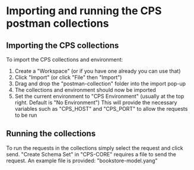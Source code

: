 <!--
  ============LICENSE_START=======================================================
     Copyright (C) 2024 Nordix Foundation.
  ================================================================================
  Licensed under the Apache License, Version 2.0 (the "License");
  you may not use this file except in compliance with the License.
  You may obtain a copy of the License at

       http://www.apache.org/licenses/LICENSE-2.0

  Unless required by applicable law or agreed to in writing, software
  distributed under the License is distributed on an "AS IS" BASIS,
  WITHOUT WARRANTIES OR CONDITIONS OF ANY KIND, either express or implied.
  See the License for the specific language governing permissions and
  limitations under the License.

  SPDX-License-Identifier: Apache-2.0
  ============LICENSE_END=========================================================
-->

# Importing and running the CPS postman collections
## Importing the CPS collections
To import the CPS collections and environment:
1. Create a "Workspace" (or if you have one already you can use that)
2. Click "Import" (or click "File" then "Import")
3. Drag and drop the "postman-collection" folder into the import pop-up
4. The collections and environment should now be imported
5. Set the current environment to "CPS Environment" (usually at the top right. Default is "No Environment") This will provide the necessary variables such as "CPS_HOST" and "CPS_PORT" to allow the requests to be run

## Running the collections
To run the requests in the collections simply select the request and click send. "Create Schema Set" in "CPS-CORE" requires a file to send the request. An example file is provided: "bookstore-model.yang"
